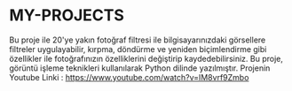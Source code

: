 # MY-PROJECTS

Bu proje ile 20'ye yakın fotoğraf filtresi ile bilgisayarınızdaki görsellere filtreler uygulayabilir, kırpma, döndürme ve yeniden biçimlendirme gibi özellikler ile fotoğrafınızın özelliklerini değiştirip kaydedebilirsiniz. 
Bu proje, görüntü işleme teknikleri kullanılarak Python dilinde yazılmıştır.
Projenin Youtube Linki : https://www.youtube.com/watch?v=IM8vrf9Zmbo
